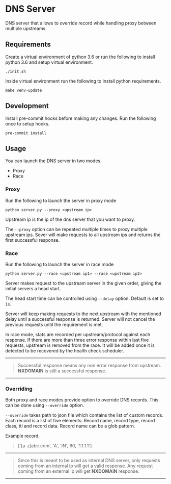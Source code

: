 # DNS Server

DNS server that allows to override record while handling proxy between multiple upstreams.


## Requirements

Create a virtual environment of python 3.6 or run the following to install python 3.6 and setup virtual environment.

```shell
./init.sh
 ```

Inside virtual environment run the following to install python requirements.
```shell
make venv-update
 ```

## Development

Install pre-commit hooks before making any changes. Run the following once to setup hooks.

```shell
pre-commit install
 ```

## Usage

You can launch the DNS server in two modes.

* Proxy
* Race

### Proxy

Run the following to launch the server in proxy mode

```shell
python server.py --proxy <upstream ip>
 ```

Upstream ip is the ip of the dns server that you want to proxy.

The `--proxy` option can be repeated multiple times to proxy multiple upstream ips. Sever will make requests to all upstream ips and returns the first successful response.

### Race

Run the following to launch the server in race mode

```shell
python server.py --race <upstream ip1> --race <upstream ip2>
 ```

Server makes request to the upstream server in the given order, giving the initial servers a head start.

The head start time can be controlled using `--delay` option. Default is set to `1s`.

Server will keep making requests to the next upstream with the mentioned delay until a successful response is returned. Server will not cancel the previous requests until the requirement is met.

In race mode, stats are recorded per upstream/protocol against each response. If there are more than three error response within last five requests, upstream is removed from the race. It will be added once it is detected to be recovered by the health check scheduler.

---
> Successful response means any non error response from upstream. **NXDOMAIN** is still a successful response.
---

### Overriding

Both proxy and race modes provide option to override DNS records. This can be done using `--override` option.

`--override` takes path to json file which contains the list of custom records. Each record is a list of five elements. Record name, record type, record class, ttl and record data.
Record name can be a glob pattern.

Example record.
> ['[a-z]abc.com', 'A', 'IN', 60, '1.1.1.1']

---
> Since this is meant to be used as internal DNS server, only requests coming from an internal ip will get a valid response. Any request coming from an external ip will get **NXDOMAIN** response.
---
